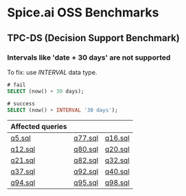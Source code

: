 # Spice.ai OSS Benchmarks

## TPC-DS (Decision Support Benchmark)

### Intervals like 'date + 30 days' are not supported

To fix: use *INTERVAL* data type.

```sql
# fail
SELECT (now() + 30 days);

# success
SELECT (now() + INTERVAL '30 days');
```

| **Affected queries** |  |  |
| --- | --- | --- |
| [q5.sql](/tpcds/q5.sql)   | [q77.sql](/tpcds/q77.sql) | [q16.sql](/tpcds/q16.sql) |
| [q12.sql](/tpcds/q12.sql) | [q80.sql](/tpcds/q80.sql) | [q20.sql](/tpcds/q20.sql) |
| [q21.sql](/tpcds/q21.sql) | [q82.sql](/tpcds/q82.sql) | [q32.sql](/tpcds/q32.sql) |
| [q37.sql](/tpcds/q37.sql) | [q92.sql](/tpcds/q92.sql) | [q40.sql](/tpcds/q40.sql) |
| [q94.sql](/tpcds/q94.sql) | [q95.sql](/tpcds/q95.sql) | [q98.sql](/tpcds/q98.sql) |
